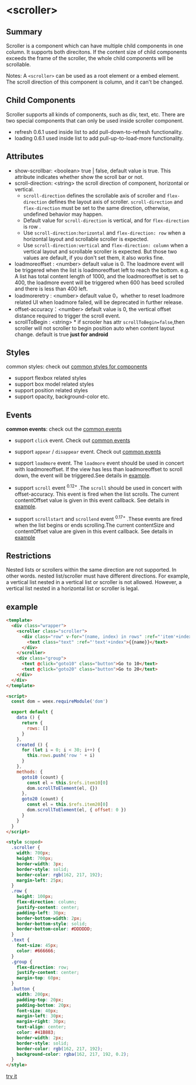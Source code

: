 # &lt;scroller&gt;

## Summary

Scroller is a component which can have multiple child components in one column. It supports both direcitons. If the content size of child components exceeds the frame of the scroller, the whole child components will be scrollable.

Notes: A `<scroller>` can be used as a root element or a embed element. The scroll direction of this component is column, and it can't be changed.


## Child Components

Scroller supports all kinds of components, such as div, text, etc.
There are two special components that can only be used inside scroller component.

* refresh 0.6.1 used inside list to add pull-down-to-refresh functionality.
* loading 0.6.1 used inside list to add pull-up-to-load-more functionality.


## Attributes

* show-scrollbar: &lt;boolean&gt;  true | false, default value is true. This attribute indicates whether show the scroll bar or not.
* scroll-direction: &lt;string&gt;  the scroll direction of component, horizontal or vertical.
  * `scroll-direction` defines the scrollable axis of scroller and `flex-direction` defines the layout axis of scroller. `scroll-direction` and `flex-direction` must be set to the same direction, otherwise, undefined behavior may happen.
  * Default value for `scroll-direction` is vertical, and for `flex-direction` is row .
  * Use `scroll-direction:horizontal` and `flex-direction: row` when a horizontal layout and scrollable scroller is expected.
  * Use `scroll-direction:vertical` and `flex-direction: column` when a vertical layout and scrollable scroller is expected. But those two values are default, if you don't set them, it also works fine.
* loadmoreoffset : &lt;number&gt; default value is 0. The loadmore event will be triggered when the list is loadmoreoffset left to reach the bottom. e.g. A list has total content length of 1000, and the loadmoreoffset is set to 400, the loadmore event will be triggered when 600 has beed scrolled and there is less than 400 left.
* loadmoreretry : &lt;number&gt; default value 0，whether to reset loadmore related UI when loadmore failed, will be deprecated in further release.
* offset-accuracy：&lt;number&gt; default value is 0, the vertical offset distance required to trigger the scroll event.
* scrollToBegin : &lt;string&gt; * if scrooler has attr `scrollToBegin=false`,then   scroller will not scroller to begin position auto when content layout change. default is true __just for android__


## Styles

common styles: check out [common styles for components](../styles/common-styles.html)

* support flexbox related styles
* support box model related styles
* support position related styles
* support opacity, background-color etc.


## Events

**common events**: check out the [common events](../events/common-events.html)

- support `click` event. Check out [common events](../events/common-events.html)
- support `appear` / `disappear` event. Check out [common events](../events/common-events.html)

- support `loadmore` event. The `loadmore` event should be used in concert with loadmoreoffset. If the view has less than loadmoreoffset to scroll down, the event will be triggered.See details in [example](http://dotwe.org/vue/26e980d5ccd9538941ea6d17761219ff).

- support `scroll` event <sup class="wx-v">0.12+</sup> .The `scroll` should be used in concert with offset-accuracy. This event is fired when the list scrolls. The current contentOffset value is given in this event callback.  See details in [example](http://dotwe.org/vue/9ef0e52bacaa20182a693f2187d851aa).

- support `scrollstart` and `scrollend` event <sup class="wx-v">0.17+</sup> .These events are fired when the list begins or ends scrolling.The current contentSize and contentOffset value are given in this event callback.  See details in [example](http://dotwe.org/vue/fd1b271fa1fa100cefb40f8d69198a1b)


## Restrictions

Nested lists or scrollers within the same direction are not supported. In other words. nested list/scroller must have different directions.
For example, a vertical list nested in a vertical list or scroller is not allowed. However, a vertical list nested in a horizontal list or scroller is legal.

## example

```html
<template>
  <div class="wrapper">
    <scroller class="scroller">
      <div class="row" v-for="(name, index) in rows" :ref="'item'+index">
        <text class="text" :ref="'text'+index">{{name}}</text>
      </div>
    </scroller>
    <div class="group">
      <text @click="goto10" class="button">Go to 10</text>
      <text @click="goto20" class="button">Go to 20</text>
    </div>
  </div>
</template>

<script>
  const dom = weex.requireModule('dom')

  export default {
    data () {
      return {
        rows: []
      }
    },
    created () {
      for (let i = 0; i < 30; i++) {
        this.rows.push('row ' + i)
      }
    },
    methods: {
      goto10 (count) {
        const el = this.$refs.item10[0]
        dom.scrollToElement(el, {})
      },
      goto20 (count) {
        const el = this.$refs.item20[0]
        dom.scrollToElement(el, { offset: 0 })
      }
    }
  }
</script>

<style scoped>
  .scroller {
    width: 700px;
    height: 700px;
    border-width: 3px;
    border-style: solid;
    border-color: rgb(162, 217, 192);
    margin-left: 25px;
  }
  .row {
    height: 100px;
    flex-direction: column;
    justify-content: center;
    padding-left: 30px;
    border-bottom-width: 2px;
    border-bottom-style: solid;
    border-bottom-color: #DDDDDD;
  }
  .text {
    font-size: 45px;
    color: #666666;
  }
  .group {
    flex-direction: row;
    justify-content: center;
    margin-top: 60px;
  }
  .button {
    width: 200px;
    padding-top: 20px;
    padding-bottom: 20px;
    font-size: 40px;
    margin-left: 30px;
    margin-right: 30px;
    text-align: center;
    color: #41B883;
    border-width: 2px;
    border-style: solid;
    border-color: rgb(162, 217, 192);
    background-color: rgba(162, 217, 192, 0.2);
  }
</style>
```

[try it](http://dotwe.org/vue/2f22f14fb711d88515e63c3f67bed46a)
